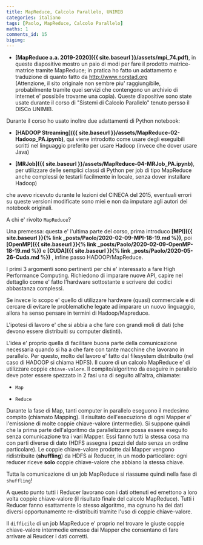 ```yaml
---
title: MapReduce, Calcolo Parallelo, UNIMIB 
categories: italiano
tags: [Paolo, MapReduce, Calcolo Parallelo]
maths: 1
comments_id: 15
bigimg:
---
```


*  **[MapReduce a.a. 2019-2020]({{ site.baseurl }}/assets/mpi_74.pdf)**, in queste diapositive mostro un paio di modi
  per fare il prodotto matrice-matrice tramite MapReduce; in pratica ho fatto un adattamento e traduzione di quanto fatto da
 http://www.norstad.org  
 (Attenzione, il sito originale non sembre piu' raggiungibile, probabilmente tramite quei servizi che contengono un archivio di internet e' possibile trovarne una copia). 
Queste diapositive sono state usate durante il corso di "Sistemi di Calcolo Parallelo" tenuto persso il DISCo UNIMIB.

Durante il corso  ho usato inoltre due adattamenti di 
Python notebook: 

* **[HADOOP Streaming]({{ site.baseurl }}/assets/MapReduce-02-Hadoop_PA.ipynb)**, qui viene introdotto come usare degli eseguibili scritti
 nel linguaggio preferito per usare  Hadoop (invece che dover usare Java)


* **[MRJob]({{ site.baseurl }}/assets/MapReduce-04-MRJob_PA.ipynb)**, per utilizzare delle semplici classi di Python per
 job di tipo MapReduce anche complessi (e testarli facilmente in locale, senza dover installare Hadoop)

che avevo ricevuto durante le lezioni del CINECA del 2015, eventuali errori su queste versioni modificate sono miei e non da imputare agli autori dei notebook
originali.


A chi e' rivolto `MapReduce`? 

Una premessa: questa e' l'ultima parte del corso, prima introduco **[MPI]({{ site.baseurl }}{% link _posts/Paolo/2020-02-09-MPI-18-19.md %})**,
 poi **[OpenMP]({{ site.baseurl }}{% link _posts/Paolo/2020-02-09-OpenMP-18-19.md %})** 
e **[CUDA]({{ site.baseurl }}{% link _posts/Paolo/2020-05-26-Cuda.md %})**
, infine passo  HADOOP/MapReduce.

I primi 3 argomenti sono pertinenti per chi e' interessato a fare High Performance Computing. Richiedono di imparare 
nuove API, capire nel dettaglio come e' fatto l'hardware sottostante e scrivere dei codici abbastanza complessi.

Se invece lo scopo e' quello di utilizzare hardware (quasi) commerciale e di cercare di evitare
le problematiche legate ad imparare un nuovo linguaggio, allora ha senso pensare in termini di Hadoop/Mapreduce.

L'ipotesi di lavoro e' che si abbia a che fare con grandi moli di dati (che devono essere distribuiti su computer distinti).

L'idea e' proprio quella di facilitare buona parte della comunicazione necessaria quando si ha a che fare con
tante macchine che lavorano in parallelo. Per questo, molto del lavoro e' fatto dal filesystem distribuito (nel caso di HADOOP
si chiama HDFS). Il cuore di un calcolo MapReduce e' di utilizzare coppie `chiave-valore`.
Il compito/algoritmo da eseguire in parallelo deve poter essere spezzato in 2 fasi una di seguito all'altra, chiamate:

* `Map`

* `Reduce`

Durante la fase di Map, tanti computer in parallelo eseguono il medesimo compito (chiamato Mapping). 
Il risultato dell'esecuzione di ogni Mapper e' l'emissione di molte coppie chiave-valore (intermedie). 
Si suppone quindi che la prima parte dell'algoritmo da parallelizzare possa essere eseguito senza comunicazione
tra i vari Mapper. Essi fanno tutti la stessa cosa ma con parti diverse di dato (HDFS assegna i pezzi del dato senza un ordine particolare).
 Le coppie chiave-valore prodotte dai Mapper
vengono ridistribuite (**shuffling**) da HDFS ai Reducer, in un modo particolare: ogni reducer riceve **solo** coppie chiave-valore
che abbiano la stessa chiave.

Tutta la comunicazione di un job MapReduce si riassume quindi nella fase di `shuffling`!

A questo punto tutti i Reducer lavorano con i dati ottenuti ed emettono a loro volta coppie chiave-valore (il risultato finale del calcolo MapReduce).
Tutti i Reducer fanno esattamente lo stesso algoritmo, ma ognuno ha dei dati diversi opportunamente re-distribuiti tramite l'uso di coppie
chiave-valore.

Il `difficile` di un job  MapReduce e' proprio nel trovare le giuste coppie chiave-valore intermedie emesse dai Mapper che consentano di fare arrivare
ai Reudcer i dati corretti.

